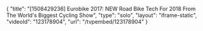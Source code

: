 {
    "title": "[1508429236] Eurobike 2017: NEW Road Bike Tech For 2018 From The World's Biggest Cycling Show",
    "type": "solo",
    "layout": "iframe-static",
    "videoId": "123178904",
    "url": "\/tvpembed\/123178904"
}